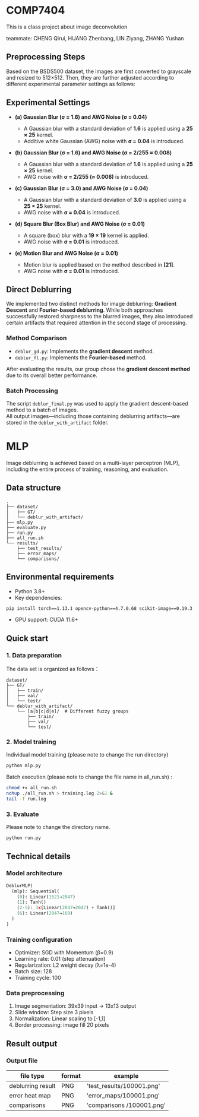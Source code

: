 # COMP7404
This is a class project about image deconvolution

teammate: CHENG Qirui, HUANG Zhenbang, LIN Ziyang, ZHANG Yushan 

## Preprocessing Steps

Based on the BSDS500 dataset, the images are first converted to grayscale and resized to 512×512. Then, they are further adjusted according to different experimental parameter settings as follows:

## Experimental Settings

- **(a) Gaussian Blur (σ = 1.6) and AWG Noise (σ = 0.04)**  
  - A Gaussian blur with a standard deviation of **1.6** is applied using a **25 × 25** kernel.  
  - Additive white Gaussian (AWG) noise with **σ = 0.04** is introduced.

- **(b) Gaussian Blur (σ = 1.6) and AWG Noise (σ = 2/255 ≈ 0.008)**  
  - A Gaussian blur with a standard deviation of **1.6** is applied using a **25 × 25** kernel.  
  - AWG noise with **σ = 2/255 (≈ 0.008)** is introduced.

- **(c) Gaussian Blur (σ = 3.0) and AWG Noise (σ = 0.04)**  
  - A Gaussian blur with a standard deviation of **3.0** is applied using a **25 × 25** kernel.  
  - AWG noise with **σ = 0.04** is introduced.

- **(d) Square Blur (Box Blur) and AWG Noise (σ = 0.01)**  
  - A square (box) blur with a **19 × 19** kernel is applied.  
  - AWG noise with **σ = 0.01** is introduced.

- **(e) Motion Blur and AWG Noise (σ = 0.01)**  
  - Motion blur is applied based on the method described in **[21]**.  
  - AWG noise with **σ = 0.01** is introduced.

## Direct Deblurring

We implemented two distinct methods for image deblurring: **Gradient Descent** and **Fourier-based deblurring**. While both approaches successfully restored sharpness to the blurred images, they also introduced certain artifacts that required attention in the second stage of processing.

### Method Comparison

- `deblur_gd.py`: Implements the **gradient descent** method.
- `deblur_fl.py`: Implements the **Fourier-based** method.

After evaluating the results, our group chose the **gradient descent method** due to its overall better performance.

### Batch Processing

The script `deblur_final.py` was used to apply the gradient descent-based method to a batch of images.  
All output images—including those containing deblurring artifacts—are stored in the `deblur_with_artifact` folder.

# MLP

Image deblurring is achieved based on a multi-layer perceptron (MLP), including the entire process of training, reasoning, and evaluation.

## Data structure

```
.
├── dataset/                    
│   ├── GT/                     
│   └── deblur_with_artifact/   
├── mlp.py                                     
├── evaluate.py                 
├── run.py                     
├── all_run.sh                  
└── results/                    
    ├── test_results/           
    ├── error_maps/             
    └── comparisons/            
```

## Environmental requirements

- Python 3.8+
- Key dependencies:

```bash
pip install torch==1.13.1 opencv-python==4.7.0.68 scikit-image==0.19.3 tqdm matplotlib
```

- GPU support: CUDA 11.6+

## Quick start

### 1. Data preparation

The data set is organized as follows：

```
dataset/
├── GT/
│   ├── train/
│   ├── val/
│   └── test/
└── deblur_with_artifact/
    └── [a|b|c|d|e]/  # Different fuzzy groups
        ├── train/
        ├── val/
        └── test/
```

### 2. Model training

Individual model training (please note to change the run directory)

```bash
python mlp.py
```

Batch execution (please note to change the file name in all_run.sh) :

```bash
chmod +x all_run.sh
nohup ./all_run.sh > training.log 2>&1 & 
tail -f run.log  
```

### 3. Evaluate

Please note to change the directory name.

```bash
python run.py 
```

## Technical details

### Model architecture

```python
DeblurMLP(
  (mlp): Sequential(
    (0): Linear(1521→2047)
    (1): Tanh()
    (2-5): 3x[Linear(2047→2047) + Tanh()]
    (6): Linear(2047→169)
  )
)
```

### Training configuration

- Optimizer: SGD with Momentum (β=0.9)
- Learning rate: 0.01 (step attenuation)
- Regularization: L2 weight decay (λ=1e-4)
- Batch size: 128
- Training cycle: 100

### Data preprocessing

1. Image segmentation: 39x39 input → 13x13 output
2. Slide window: Step size 3 pixels
3. Normalization: Linear scaling to [-1,1]
4. Border processing: image fill 20 pixels

## Result output

### Output file

| file type | format | example |
|---------|------|-----|
| deblurring result | PNG | 'test_results/100001.png' |
| error heat map | PNG | 'error_maps/100001.png' |
| comparisons | PNG| 'comparisons /100001.png' |
